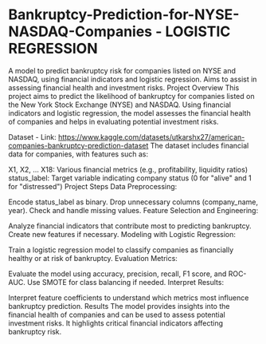# Bankruptcy-Prediction-for-NYSE-NASDAQ-Companies - LOGISTIC REGRESSION
A model to predict bankruptcy risk for companies listed on NYSE and NASDAQ, using financial indicators and logistic regression. Aims to assist in assessing financial health and investment risks.
Project Overview
This project aims to predict the likelihood of bankruptcy for companies listed on the New York Stock Exchange (NYSE) and NASDAQ. Using financial indicators and logistic regression, the model assesses the financial health of companies and helps in evaluating potential investment risks.

Dataset - Link: https://www.kaggle.com/datasets/utkarshx27/american-companies-bankruptcy-prediction-dataset
The dataset includes financial data for companies, with features such as:

X1, X2, ... X18: Various financial metrics (e.g., profitability, liquidity ratios)
status_label: Target variable indicating company status (0 for "alive" and 1 for "distressed")
Project Steps
Data Preprocessing:

Encode status_label as binary.
Drop unnecessary columns (company_name, year).
Check and handle missing values.
Feature Selection and Engineering:

Analyze financial indicators that contribute most to predicting bankruptcy.
Create new features if necessary.
Modeling with Logistic Regression:

Train a logistic regression model to classify companies as financially healthy or at risk of bankruptcy.
Evaluation Metrics:

Evaluate the model using accuracy, precision, recall, F1 score, and ROC-AUC.
Use SMOTE for class balancing if needed.
Interpret Results:

Interpret feature coefficients to understand which metrics most influence bankruptcy prediction.
Results
The model provides insights into the financial health of companies and can be used to assess potential investment risks. It highlights critical financial indicators affecting bankruptcy risk.


